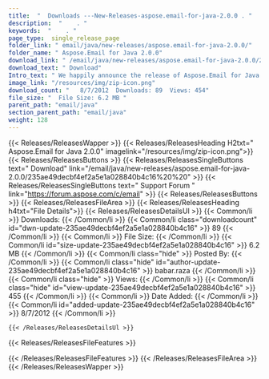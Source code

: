 ```yaml
---
title:  "  Downloads ---New-Releases-aspose.email-for-java-2.0.0 . " 
description:  "    . " 
keywords:  "    . " 
page_type:  single_release_page
folder_link: " email/java/new-releases/aspose.email-for-java-2.0.0/"
folder_name: " Aspose.Email for Java 2.0.0"
download_link: " /email/java/new-releases/aspose.email-for-java-2.0.0/235ae49decbf4ef2a5e1a028840b4c16"
download_text: " Download"
Intro_text: " We happily announce the release of Aspose.Email for Java 2.0.0. Below is the lis..."
image_link: "/resources/img/zip-icon.png"
download_count: "   8/7/2012  Downloads: 89  Views: 454"
file_size: "  File Size: 6.2 MB "
parent_path: "email/java"
section_parent_path: "email/java"
weight: 128 
---
```


{{< Releases/ReleasesWapper >}}
  {{< Releases/ReleasesHeading H2txt=" Aspose.Email for Java 2.0.0" imagelink="/resources/img/zip-icon.png">}}
  {{< Releases/ReleasesButtons >}}
    {{< Releases/ReleasesSingleButtons text=" Download" link="/email/java/new-releases/aspose.email-for-java-2.0.0/235ae49decbf4ef2a5e1a028840b4c16%20%20" >}}
    {{< Releases/ReleasesSingleButtons text=" Support Forum " link="https://forum.aspose.com/c/email" >}}
  {{< Releases/ReleasesButtons >}}
  {{< Releases/ReleasesFileArea >}}
    {{< Releases/ReleasesHeading h4txt="File Details">}}
    {{< Releases/ReleasesDetailsUl >}}
            {{< Common/li  >}} Downloads: {{< /Common/li >}} 
      {{< Common/li class="downloadcount" id="dwn-update-235ae49decbf4ef2a5e1a028840b4c16" >}} 89 {{< /Common/li >}} 
      {{< Common/li  >}} File Size: {{< /Common/li >}} 
      {{< Common/li id="size-update-235ae49decbf4ef2a5e1a028840b4c16" >}} 6.2 MB {{< /Common/li >}} 
      {{< Common/li  class="hide" >}} Posted By: {{< /Common/li >}} 
      {{< Common/li class="hide" id="author-update-235ae49decbf4ef2a5e1a028840b4c16" >}} babar.raza {{< /Common/li >}} 
      {{< Common/li class="hide"  >}} Views: {{< /Common/li >}} 
      {{< Common/li class="hide" id="view-update-235ae49decbf4ef2a5e1a028840b4c16" >}} 455 {{< /Common/li >}} 
      {{< Common/li  >}} Date Added: {{< /Common/li >}} 
      {{< Common/li id="added-update-235ae49decbf4ef2a5e1a028840b4c16" >}} 8/7/2012 {{< /Common/li >}} 

    {{< /Releases/ReleasesDetailsUl >}}

  {{< Releases/ReleasesFileFeatures >}}
      
  {{< /Releases/ReleasesFileFeatures >}}
 {{< /Releases/ReleasesFileArea >}}
{{< /Releases/ReleasesWapper >}}


